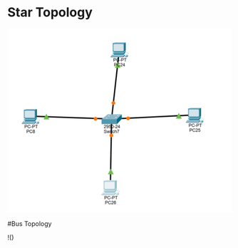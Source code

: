 # Star Topology

![Star Topology Image](https://github.com/Cypherx0x/CN-Pract/blob/d88971029b0131e0b69c2ab1cad6a22021416c41/Screenshot%202024-10-21%20001746.png)

#Bus Topology

!()
